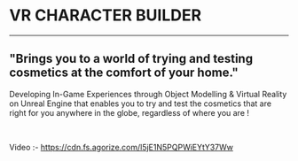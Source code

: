 # VR CHARACTER BUILDER
<hr>

## "Brings you to a world of trying and testing cosmetics at the comfort of your home."

Developing In-Game Experiences through Object Modelling & Virtual Reality on Unreal Engine that enables you to try and test the cosmetics that are right for you anywhere in the globe, regardless of where you are !

<br>

Video :- https://cdn.fs.agorize.com/l5jE1N5PQPWiEYtY37Ww
